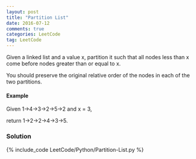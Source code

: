 ```yaml
---
layout: post
title: "Partition List"
date: 2016-07-12
comments: true
categories: LeetCode
tag: LeetCode
---
```



Given a linked list and a value x, partition it such that all nodes less than x come before nodes greater than or equal to x.

You should preserve the original relative order of the nodes in each of the two partitions.

#### Example
Given 1->4->3->2->5->2 and x = 3,

return 1->2->2->4->3->5.

<!--more-->
### Solution
{% include_code LeetCode/Python/Partition-List.py %}
